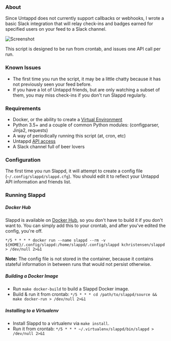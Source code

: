 ### About

Since Untappd does not currently support callbacks or webhooks, I wrote a basic Slack integration that will relay check-ins and badges earned for specified users on your feed to a Slack channel.

![Screenshot](https://github.com/kchristensen/slappd/blob/master/screenshot.png?raw=true)

This script is designed to be run from crontab, and issues one API call per run.

### Known Issues

* The first time you run the script, it may be a little chatty because it has not previously seen your feed before.
* If you have a lot of Untappd friends, but are only watching a subset of them, you may miss check-ins if you don't run Slappd regularly.

### Requirements

* Docker, or the ability to create a [Virtual Environment](https://docs.python.org/3/tutorial/venv.html)
* Python 3.5+ and a couple of common Python modules: (configparser, Jinja2, requests)
* A way of periodically running this script (at, cron, etc)
* Untappd [API access](https://untappd.com/api/register?register=new)
* A Slack channel full of beer lovers

### Configuration

The first time you run Slappd, it will attempt to create a config file (`~/.config/slappd/slappd.cfg`). You should edit it to reflect your Untappd API information and friends list.

### Running Slappd

##### Docker Hub

Slappd is available on [Docker Hub](https://hub.docker.com/r/kchristensen/slappd), so you don't have to build it if you don't want to. You can simply add this to your crontab, and after you've edited the config, you're off.

`*/5 * * * * docker run --name slappd --rm -v ${HOME}/.config/slappd:/home/slappd/.config/slappd kchristensen/slappd > /dev/null 2>&1`

 **Note:** The config file is not stored in the container, because it contains stateful information in between runs that would not persist otherwise.

##### Building a Docker Image

* Run `make docker-build` to build a Slappd Docker image.
* Build & run it from crontab: `*/5 * * * cd /path/to/slappd/source && make docker-run > /dev/null 2>&1`

##### Installing to a Virtualenv

* Install Slappd to a virtualenv via `make install`.
* Run it from crontab: `*/5 * * * ~/.virtualenv/slappd/bin/slappd > /dev/null 2>&1`

